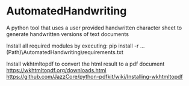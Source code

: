 # AutomatedHandwriting
A python tool that uses a user provided handwritten character sheet to generate handwritten versions of text documents

Install all required modules by executing: pip install -r ...(Path)\AutomatedHandwriting\requirements.txt

Install wkhtmltopdf to convert the html result to a pdf document
	https://wkhtmltopdf.org/downloads.html
	https://github.com/JazzCore/python-pdfkit/wiki/Installing-wkhtmltopdf
